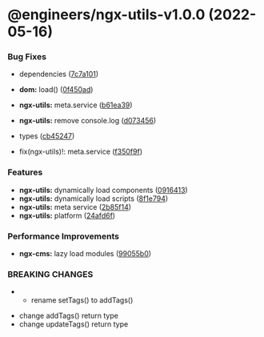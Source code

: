# @engineers/ngx-utils-v1.0.0 (2022-05-16)

### Bug Fixes

- dependencies ([7c7a101](https://github.com/eng-dibo/dibo/commit/7c7a101a58148a6607bac949b4aa8b93587e9b52))
- **dom:** load() ([0f450ad](https://github.com/eng-dibo/dibo/commit/0f450ad9a87eaab643d90d3a8083915814025d71))
- **ngx-utils:** meta.service ([b61ea39](https://github.com/eng-dibo/dibo/commit/b61ea396af364184b42d58585c3e1bf5ab91c549))
- **ngx-utils:** remove console.log ([d073456](https://github.com/eng-dibo/dibo/commit/d073456f802a9ad6ec72d73b73d960a4992928f2))
- types ([cb45247](https://github.com/eng-dibo/dibo/commit/cb45247b56eed25467c425fc82c2d8e97630735f))

- fix(ngx-utils)!: meta.service ([f350f9f](https://github.com/eng-dibo/dibo/commit/f350f9f89e59909312f1e58617381cdab9314954))

### Features

- **ngx-utils:** dynamically load components ([0916413](https://github.com/eng-dibo/dibo/commit/0916413783adf4c63fd62e559b7292c374801ab8))
- **ngx-utils:** dynamically load scripts ([8f1e794](https://github.com/eng-dibo/dibo/commit/8f1e794f5fd43ae3e8bb33a722d8c6c7965809e3))
- **ngx-utils:** meta service ([2b85f14](https://github.com/eng-dibo/dibo/commit/2b85f14251e779c0c234a00437c63a6c4e0336ab))
- **ngx-utils:** platform ([24afd6f](https://github.com/eng-dibo/dibo/commit/24afd6f6277cffd82849bd01b7b0cf92a95e7bb2))

### Performance Improvements

- **ngx-cms:** lazy load modules ([99055b0](https://github.com/eng-dibo/dibo/commit/99055b0abf3486d7f2161c4559779a93563d293c))

### BREAKING CHANGES

- - rename setTags() to addTags()

* change addTags() return type
* change updateTags() return type
